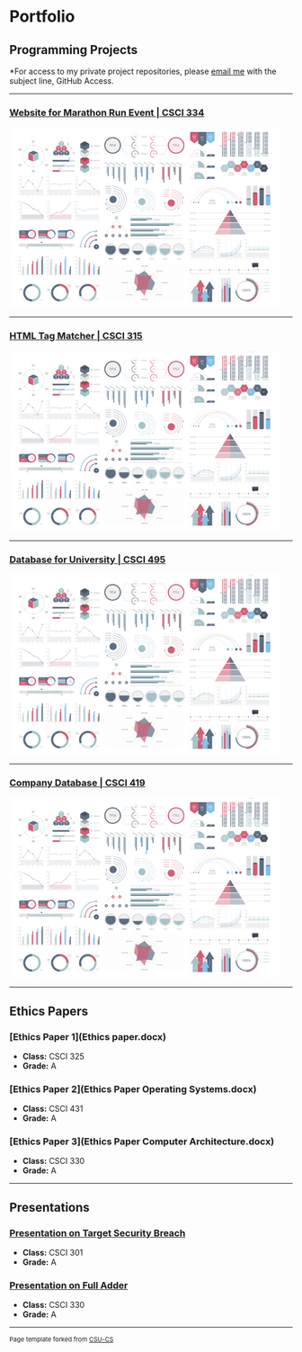 Portfolio
=========

Programming Projects
--------------------

*For access to my private project repositories, please [email me](mailto:example@csustudent.net?subject=GitHub%20Access) with the subject line, GitHub Access.

---
### [Website for Marathon Run Event | CSCI 334](project1)

![Project 1 Thumbnail Name](images/dummy_thumbnail.jpg)

---
### [HTML Tag Matcher | CSCI 315](project1)

![Project 2 Thumbnail Name](images/dummy_thumbnail.jpg)

---
### [Database for University | CSCI 495](project1)

![Project 3 Thumbnail Name](images/dummy_thumbnail.jpg)

---
### [Company Database | CSCI 419](project1)

![Project 4 Thumbnail Name](images/dummy_thumbnail.jpg)

---

Ethics Papers
-------------

### [Ethics Paper 1](Ethics paper.docx)

-   **Class:**  CSCI 325
-   **Grade:**  A

### [Ethics Paper 2](Ethics Paper Operating Systems.docx)

-   **Class:**  CSCI 431
-   **Grade:**  A

### [Ethics Paper 3](Ethics Paper Computer Architecture.docx)

-   **Class:** CSCI 330
-   **Grade:** A

---

Presentations
-------------

### [Presentation on Target Security Breach](/pdf/Presentation1.pdf)

- **Class:** CSCI 301
- **Grade:** A


### [Presentation on Full Adder](/pdf/Presentation2.pdf)

- **Class:** CSCI 330
- **Grade:** A

---

<p style="font-size:11px">Page template forked from <a href="https://github.com/csu-cs/csci-portfolio">CSU-CS</a></p>
<!-- Remove above link if you don't want to attributive -->
